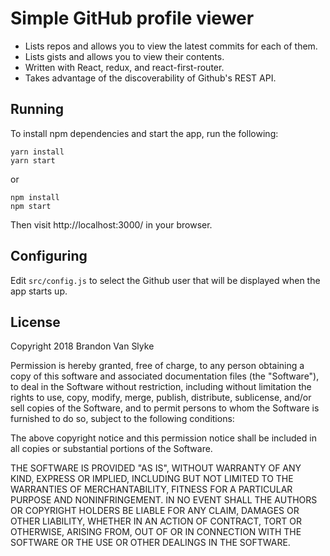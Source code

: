 
# Simple GitHub profile viewer

- Lists repos and allows you to view the latest commits for each of them.
- Lists gists and allows you to view their contents.
- Written with React, redux, and react-first-router.
- Takes advantage of the discoverability of Github's REST API.

## Running

To install npm dependencies and start the app, run the following:

```
yarn install
yarn start
```

or

```
npm install
npm start
```

Then visit http://localhost:3000/ in your browser.

## Configuring

Edit `src/config.js` to select the Github user that will be displayed when the app starts up.

## License

Copyright 2018 Brandon Van Slyke

Permission is hereby granted, free of charge, to any person obtaining a copy of this software and associated documentation files (the "Software"), to deal in the Software without restriction, including without limitation the rights to use, copy, modify, merge, publish, distribute, sublicense, and/or sell copies of the Software, and to permit persons to whom the Software is furnished to do so, subject to the following conditions:

The above copyright notice and this permission notice shall be included in all copies or substantial portions of the Software.

THE SOFTWARE IS PROVIDED "AS IS", WITHOUT WARRANTY OF ANY KIND, EXPRESS OR IMPLIED, INCLUDING BUT NOT LIMITED TO THE WARRANTIES OF MERCHANTABILITY, FITNESS FOR A PARTICULAR PURPOSE AND NONINFRINGEMENT. IN NO EVENT SHALL THE AUTHORS OR COPYRIGHT HOLDERS BE LIABLE FOR ANY CLAIM, DAMAGES OR OTHER LIABILITY, WHETHER IN AN ACTION OF CONTRACT, TORT OR OTHERWISE, ARISING FROM, OUT OF OR IN CONNECTION WITH THE SOFTWARE OR THE USE OR OTHER DEALINGS IN THE SOFTWARE.
